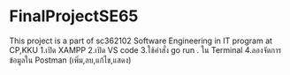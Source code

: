 # FinalProjectSE65

This project is a part of sc362102 Software Engineering in IT program at CP,KKU
1.เปิด XAMPP
2.เปิด VS code
3.ใช้คำสั่ง go run . ใน Terminal
4.ลองจัดการข้อมูลใน Postman (เพิ่ม,ลบ,แก้ไข,แสดง)
